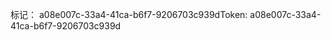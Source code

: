 <span data-ttu-id="12912-101">标记： a08e007c-33a4-41ca-b6f7-9206703c939d</span><span class="sxs-lookup"><span data-stu-id="12912-101">Token: a08e007c-33a4-41ca-b6f7-9206703c939d</span></span>